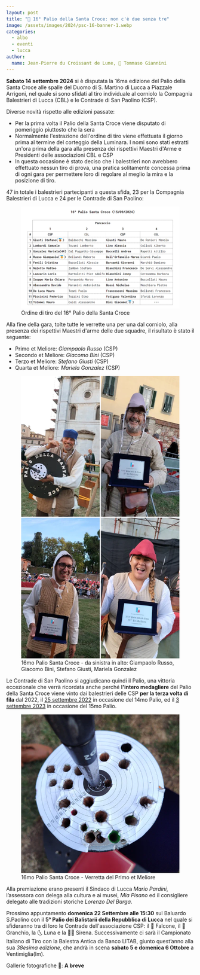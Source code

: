 ```yaml
---
layout: post
title: "🎯 16° Palio della Santa Croce: non c'è due senza tre"
image: /assets/images/2024/psc-16-banner-1.webp
categories: 
  - albo
  - eventi
  - lucca
author:
  name: Jean-Pierre du Croissant de Lune, 📸 Tommaso Giannini 
---
```


**Sabato 14 settembre 2024** si è disputata la 16ma edizione del Palio della Santa Croce alle spalle del Duomo di S. Martino di Lucca a Piazzale Arrigoni, nel quale si sono sfidati al tiro individuale al corniolo la Compagnia Balestrieri di Lucca (CBL) e le Contrade di San Paolino (CSP).

<!-- more -->

Diverse novità rispetto alle edizioni passate:

* Per la prima volta il Palio della Santa Croce viene disputato di pomeriggio piuttosto che la sera
* Normalmente l'estrazione dell'ordine di tiro viene effettuata il giorno prima al termine del corteggio della Luminara. I nomi sono stati estratti un'ora prima della gara alla presenza dei rispettivi Maestri d'Arme e Presidenti delle associazioni CBL e CSP
* In questa occasione è stato deciso che i balestrieri non avrebbero effettuato nessun tiro di prova, una pratica solitamente concessa prima di ogni gara per permettere loro di regolare al meglio la mira e la posizione di tiro.

47 in totale i balestrieri partecipanti a questa sfida, 23 per la Compagnia Balestrieri di Lucca e 24 per le Contrade di San Paolino:

<figure class="align-center">
    <img src="/assets/images/2024/psc-16-ordine-di-tiro_600s.webp" alt="16° Palio della Santa Croce ordine di tiro">
  <figcaption>Ordine di tiro del 16° Palio della Santa Croce</figcaption>
</figure>

Alla fine della gara, tolte tutte le verrette una per una dal corniolo, alla presenza dei rispettivi Maestri d'arme delle due squadre, il risultato è stato il seguente:

* Primo et Meliore: *Giampaolo Russo* (CSP)
* Secondo et Meliore: *Giacomo Bini* (CSP)
* Terzo et Meliore: *Stefano Giusti* (CSP)
* Quarta et Meliore: *Mariela Gonzalez* (CSP)

<figure class="align-center">
    <img src="/assets/images/2024/psc-16-russo-bini-giusti-gonzalez_600s.webp" alt="16mo palio santa croce vincitori">
  <figcaption>16mo Palio Santa Croce - da sinistra in alto: Giampaolo Russo, Giacomo Bini, Stefano Giusti, Mariela Gonzalez</figcaption>
</figure>

Le Contrade di San Paolino si aggiudicano quindi il Palio, una vittoria eccezionale che verrà ricordata anche perché **l'intero medagliere** del Palio della Santa Croce viene vinto dai balestrieri delle CSP **per la terza volta di fila** dal 2022, il [25 settembre 2022](/2022/risultati-palio-santa-croce) in occasione del 14mo Palio, ed il [3 settembre 2023](/2023/risultati-15mo-palio-santa-croce) in occasione del 15mo Palio.

<figure class="align-center">
    <img src="/assets/images/2024/psc-16-verretta-primo-et-meliore_600s.webp" alt="16mo palio santa croce Verretta del Primo et Meliore">
  <figcaption>16mo Palio Santa Croce - Verretta del Primo et Meliore</figcaption>
</figure>

Alla premiazione erano presenti il Sindaco di Lucca *Mario Pardini*, l’assessora con delega alla cultura e ai musei, *Mia Pisano* ed il consigliere delegato alle tradizioni storiche *Lorenzo Del Barga*.

Prossimo appuntamento **domenica 22 Settembre alle 15:30** sul Baluardo S.Paolino con il **5° Palio dei Balistarii della Repubblica di Lucca** nel quale si sfideranno tra di loro le Contrade dell'associazione CSP:  il 🦅 Falcone, il 🦀 Granchio, la 🌜 Luna e la 🧜‍♀️ Sirena.
Successivamente ci sarà il Campionato Italiano di Tiro con la Balestra Antica da Banco LITAB, giunto quest’anno alla sua *38esima edizione*, che andrà in scena **sabato 5 e domenica 6 Ottobre** a Ventimiglia(Im).

Gallerie fotografiche 📸: **A breve**
